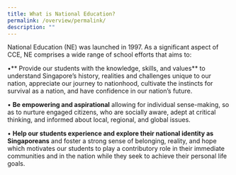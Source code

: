 ```yaml
---
title: What is National Education?
permalink: /overview/permalink/
description: ""
---
```

National Education (NE) was launched in 1997. As a significant aspect of CCE, NE comprises a wide range of school efforts that aims to:

•** Provide our students with the knowledge, skills, and values** to understand Singapore’s history, realities and challenges unique to our nation, appreciate our journey to nationhood, cultivate the instincts for survival as a nation, and have confidence in our nation’s future.

• **Be empowering and aspirational** allowing for individual sense-making, so as to nurture engaged citizens, who are socially aware, adept at critical thinking, and informed about local, regional, and global issues.

• **Help our students experience and explore their national identity as Singaporeans** and foster a strong sense of belonging, reality, and hope which motivates our students to play a contributory role in their immediate communities and in the nation while they seek to achieve their personal life goals.